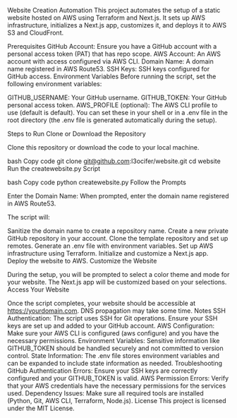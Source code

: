 Website Creation Automation
This project automates the setup of a static website hosted on AWS using Terraform and Next.js. It sets up AWS infrastructure, initializes a Next.js app, customizes it, and deploys it to AWS S3 and CloudFront.

Prerequisites
GitHub Account: Ensure you have a GitHub account with a personal access token (PAT) that has repo scope.
AWS Account: An AWS account with access configured via AWS CLI.
Domain Name: A domain name registered in AWS Route53.
SSH Keys: SSH keys configured for GitHub access.
Environment Variables
Before running the script, set the following environment variables:

GITHUB_USERNAME: Your GitHub username.
GITHUB_TOKEN: Your GitHub personal access token.
AWS_PROFILE (optional): The AWS CLI profile to use (default is default).
You can set these in your shell or in a .env file in the root directory (the .env file is generated automatically during the setup).

Steps to Run
Clone or Download the Repository

Clone this repository or download the code to your local machine.

bash
Copy code
git clone git@github.com:l3ocifer/website.git
cd website
Run the createwebsite.py Script

bash
Copy code
python createwebsite.py
Follow the Prompts

Enter the Domain Name: When prompted, enter the domain name registered in AWS Route53.

The script will:

Sanitize the domain name to create a repository name.
Create a new private GitHub repository in your account.
Clone the template repository and set up remotes.
Generate an .env file with environment variables.
Set up AWS infrastructure using Terraform.
Initialize and customize a Next.js app.
Deploy the website to AWS.
Customize the Website

During the setup, you will be prompted to select a color theme and mode for your website.
The Next.js app will be customized based on your selections.
Access Your Website

Once the script completes, your website should be accessible at https://yourdomain.com.
DNS propagation may take some time.
Notes
SSH Authentication: The script uses SSH for Git operations. Ensure your SSH keys are set up and added to your GitHub account.
AWS Configuration: Make sure your AWS CLI is configured (aws configure) and you have the necessary permissions.
Environment Variables: Sensitive information like GITHUB_TOKEN should be handled securely and not committed to version control.
State Information: The .env file stores environment variables and can be expanded to include state information as needed.
Troubleshooting
GitHub Authentication Errors: Ensure your SSH keys are correctly configured and your GITHUB_TOKEN is valid.
AWS Permission Errors: Verify that your AWS credentials have the necessary permissions for the services used.
Dependency Issues: Make sure all required tools are installed (Python, Git, AWS CLI, Terraform, Node.js).
License
This project is licensed under the MIT License.

